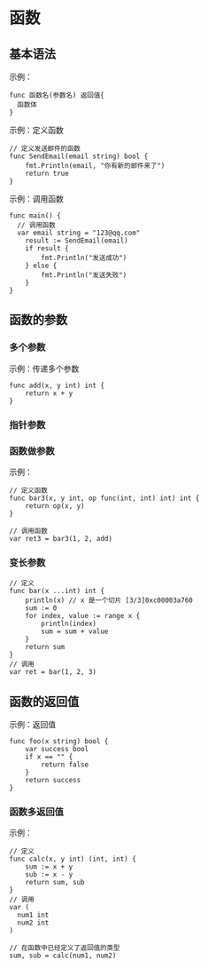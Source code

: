 
# 函数

## 基本语法

示例：
```
func 函数名(参数名) 返回值{
  函数体
}
```

示例：定义函数
```
// 定义发送邮件的函数
func SendEmail(email string) bool {
	fmt.Println(email, "你有新的邮件来了")
	return true
}
```

示例：调用函数
```
func main() {
  // 调用函数
  var email string = "123@qq.com"
	result := SendEmail(email)
	if result {
		fmt.Println("发送成功")
	} else {
		fmt.Println("发送失败")
	}
}
```

## 函数的参数

### 多个参数

示例：传递多个参数
```
func add(x, y int) int {
	return x + y
}
```

### 指针参数


### 函数做参数
示例：
```
// 定义函数
func bar3(x, y int, op func(int, int) int) int {
	return op(x, y)
}

// 调用函数
var ret3 = bar3(1, 2, add)
```

### 变长参数

```
// 定义
func bar(x ...int) int {
	println(x) // x 是一个切片 [3/3]0xc00003a760
	sum := 0
	for index, value := range x {
		println(index)
		sum = sum + value
	}
	return sum
}
// 调用
var ret = bar(1, 2, 3)
```

## 函数的返回值

示例：返回值
```
func foo(x string) bool {
	var success bool
	if x == "" {
		return false
	}
	return success
}
```

### 函数多返回值
示例：
```
// 定义
func calc(x, y int) (int, int) {
	sum := x + y
	sub := x - y
	return sum, sub
}
// 调用
var (
  num1 int
  num2 int
)

// 在函数中已经定义了返回值的类型
sum, sub = calc(num1, num2)

```
